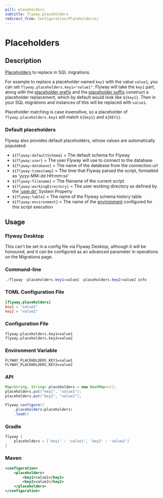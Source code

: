 ```yaml
---
pill: placeholders
subtitle: flyway.placeholders
redirect_from: Configuration/Placeholderss/
---
```


# Placeholders

## Description

[Placeholders](https://documentation.red-gate.com/flyway/flyway-concepts/migrations/migration-placeholders) to replace in SQL migrations.

For example to replace a placeholder named `key1` with the value `value1`, you can set `flyway.placeholders.key1="value1"`.
Flyway will take the `key1` part, along with the [placeholder prefix](<Configuration/Flyway Namespace/Flyway Placeholder Prefix Setting>) and the [placeholder suffix](<Configuration/Flyway Namespace/Flyway Placeholder Suffix Setting>) construct a placeholder replacement, which by default would look like `${key1}`. Then in your SQL migrations and instances of this will be replaced with `value1`.

Placeholder matching is case insensitive, so a placeholder of `flyway.placeholders.key1` will match `${key1}` and `${KEY1}`.

### Default placeholders

Flyway also provides default placeholders, whose values are automatically populated:

- `${flyway:defaultSchema}` = The default schema for Flyway
- `${flyway:user}` = The user Flyway will use to connect to the database
- `${flyway:database}` = The name of the database from the connection url
- `${flyway:timestamp}` = The time that Flyway parsed the script, formatted as 'yyyy-MM-dd HH:mm:ss'
- `${flyway:filename}` = The filename of the current script
- `${flyway:workingDirectory}` = The user working directory as defined by the ['user.dir'](https://docs.oracle.com/javase/tutorial/essential/environment/sysprop.html) System Property
- `${flyway:table}` = The name of the Flyway schema history table
- `${flyway:environment}` = The name of the [environment](<Configuration/Flyway Namespace/Flyway environment Setting>) configured for this script execution

## Usage

### Flyway Desktop

This can't be set in a config file via Flyway Desktop, although it will be honoured, and it can be configured as an advanced parameter in operations on the Migrations page.

### Command-line

```powershell
./flyway -placeholders.key1=value1 -placeholders.key2=value2 info
```

### TOML Configuration File

```toml
[flyway.placeholders]
key1 = "value1"
key2 = "value2"
```

### Configuration File

```properties
flyway.placeholders.key1=value1
flyway.placeholders.key2=value2
```

### Environment Variable

```properties
FLYWAY_PLACEHOLDERS_KEY1=value1
FLYWAY_PLACEHOLDERS_KEY2=value2
```

### API

```java
Map<String, String> placeholders = new HashMap<>();
placeholders.put("key1", "value1");
placeholders.put("key2", "value2");

Flyway.configure()
    .placeholders(placeholders)
    .load()
```

### Gradle

```groovy
flyway {
    placeholders = ['key1' : 'value1', 'key2' : 'value2']
}
```

### Maven

```xml
<configuration>
    <placeholders>
        <key1>value1</key1>
        <key2>value2</key2>
    </placeholders>
</configuration>
```
